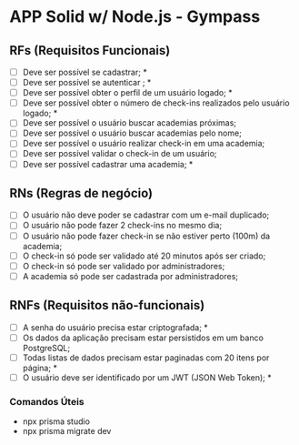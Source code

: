 # APP Solid w/ Node.js - Gympass

## RFs (Requisitos Funcionais)

- [ ] Deve ser possível se cadastrar; *
- [ ] Deve ser possível se autenticar ; *
- [ ] Deve ser possível obter o perfil de um usuário logado; *
- [ ] Deve ser possível obter o número de check-ins realizados pelo usuário logado; *
- [ ] Deve ser possível o usuário buscar academias próximas;
- [ ] Deve ser possível o usuário buscar academias pelo nome;
- [ ] Deve ser possível o usuário realizar check-in em uma academia;
- [ ] Deve ser possível validar o check-in de um usuário;
- [ ] Deve ser possível cadastrar uma academia; *

## RNs (Regras de negócio)

- [ ] O usuário não deve poder se cadastrar com um e-mail duplicado;
- [ ] O usuário não pode fazer 2 check-ins no mesmo dia;
- [ ] O usuário não pode fazer check-in se não estiver perto (100m) da academia;
- [ ] O check-in só pode ser validado até 20 minutos após ser criado;
- [ ] O check-in só pode ser validado por administradores;
- [ ] A academia só pode ser cadastrada por administradores;

## RNFs (Requisitos não-funcionais)

- [ ] A senha do usuário precisa estar criptografada; *
- [ ] Os dados da aplicação precisam estar persistidos em um banco PostgreSQL;
- [ ] Todas listas de dados precisam estar paginadas com 20 itens por página; *
- [ ] O usuário deve ser identificado por um JWT (JSON Web Token); *

### Comandos Úteis

* npx prisma studio
* npx prisma migrate dev